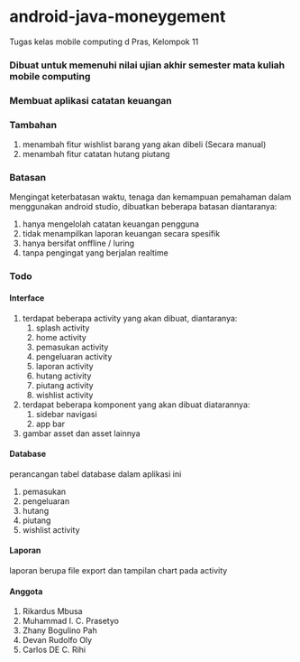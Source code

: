 # android-java-moneygement
Tugas kelas mobile computing d Pras, Kelompok 11

### Dibuat untuk memenuhi nilai ujian akhir semester mata kuliah mobile computing

### Membuat aplikasi catatan keuangan

### Tambahan
  1. menambah fitur wishlist barang yang akan dibeli (Secara manual)
  2. menambah fitur catatan hutang piutang

### Batasan
Mengingat keterbatasan waktu, tenaga dan kemampuan pemahaman dalam menggunakan android studio, dibuatkan beberapa batasan diantaranya:
  1. hanya mengelolah catatan keuangan pengguna
  2. tidak menampilkan laporan keuangan secara spesifik
  3. hanya bersifat onffline / luring
  4. tanpa pengingat yang berjalan realtime

### Todo

#### Interface
  1. terdapat beberapa activity yang akan dibuat, diantaranya:
     1. splash activity
     2. home activity
     3. pemasukan activity
     4. pengeluaran activity
     5. laporan activity
     6. hutang activity
     7. piutang activity
     8. wishlist activity
  2. terdapat beberapa komponent yang akan dibuat diatarannya:
     1. sidebar navigasi
     2. app bar
  3. gambar asset dan asset lainnya
#### Database
perancangan tabel database dalam aplikasi ini
  1. pemasukan
  2. pengeluaran
  3. hutang
  4. piutang
  5. wishlist activity
#### Laporan
laporan berupa file export dan tampilan chart pada activity


#### Anggota

1. Rikardus Mbusa
2. Muhammad I. C. Prasetyo
3. Zhany Bogulino Pah
4. Devan Rudolfo Oly
5. Carlos DE C. Rihi
